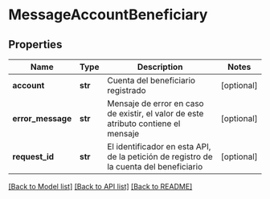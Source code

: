 # MessageAccountBeneficiary

## Properties
Name | Type | Description | Notes
------------ | ------------- | ------------- | -------------
**account** | **str** | Cuenta del beneficiario registrado | [optional] 
**error_message** | **str** | Mensaje de error en caso de existir, el valor de este atributo contiene el mensaje | [optional] 
**request_id** | **str** | El identificador en esta API, de la petición de registro de la cuenta del beneficiario | [optional] 

[[Back to Model list]](../README.md#documentation-for-models) [[Back to API list]](../README.md#documentation-for-api-endpoints) [[Back to README]](../README.md)

